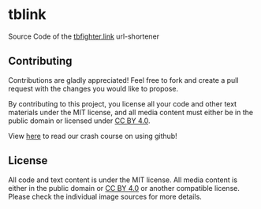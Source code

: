# tblink
Source Code of the [tbfighter.link](https://tbfighter.link) url-shortener

## Contributing
Contributions are gladly appreciated!
Feel free to fork and create a pull request with the changes you would like to propose.

By contributing to this project, you license all your code and other text materials under the MIT license, and all media content must either be in the public domain or licensed under [CC BY 4.0](https://creativecommons.org/licenses/by/4.0/).

View [here](https://docs.google.com/document/d/1fM523NeS6SUvp-dweWrALmPBJrtPF0QCcNH9zqvjILY) to read our crash course on using github!

## License
All code and text content is under the MIT license.
All media content is either in the public domain or [CC BY 4.0](https://creativecommons.org/licenses/by/4.0/) or another compatible license. Please check the individual image sources for more details.
